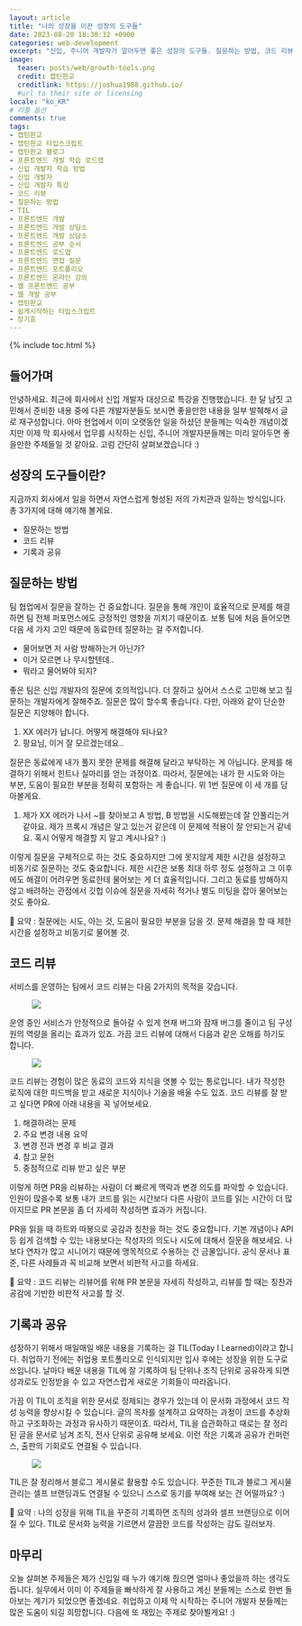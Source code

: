 ```yaml
---
layout: article
title: "나의 성장을 이끈 성장의 도구들"
date: 2023-08-20 18:30:32 +0900
categories: web-development
excerpt: "신입, 주니어 개발자가 알아두면 좋은 성장의 도구들. 질문하는 방법, 코드 리뷰, 기록과 공유"
image:
  teaser: posts/web/growth-tools.png
  credit: 캡틴판교
  creditlink: https://joshua1988.github.io/
  #url to their site or licensing
locale: "ko_KR"
# 리플 옵션
comments: true
tags:
- 캡틴판교
- 캡틴판교 타입스크립트
- 캡틴판교 블로그
- 프론트엔드 개발 학습 로드맵
- 신입 개발자 학습 방법
- 신입 개발자
- 신입 개발자 특강
- 코드 리뷰
- 질문하는 방법
- TIL
- 프론트엔드 개발
- 프론트엔드 개발 상담소
- 프론트엔드 개발 상담소
- 프론트엔드 공부 순서
- 프론트엔드 로드맵
- 프론트엔드 면접 질문
- 프론트엔드 포트폴리오
- 프론트엔드 온라인 강의
- 웹 프론트엔드 공부
- 웹 개발 공부
- 캡틴판교
- 쉽게시작하는 타입스크립트
- 장기효
---
```

{% include toc.html %}

## 들어가며

안녕하세요. 최근에 회사에서 신입 개발자 대상으로 특강을 진행했습니다. 한 달 남짓 고민해서 준비한 내용 중에 다른 개발자분들도 보시면 좋을만한 내용을 일부 발췌해서 글로 재구성합니다. 아마 현업에서 이미 오랫동안 일을 하셨던 분들께는 익숙한 개념이겠지만 이제 막 회사에서 업무를 시작하는 신입, 주니어 개발자분들께는 미리 알아두면 좋을만한 주제들일 것 같아요. 고럼 간단히 살펴보겠습니다 :)

## 성장의 도구들이란?

지금까지 회사에서 일을 하면서 자연스럽게 형성된 저의 가치관과 일하는 방식입니다. 총 3가지에 대해 얘기해 볼게요.

- 질문하는 방법
- 코드 리뷰
- 기록과 공유

## 질문하는 방법

팀 협업에서 질문을 잘하는 건 중요합니다. 질문을 통해 개인이 효율적으로 문제를 해결하면 팀 전체 퍼포먼스에도 긍정적인 영향을 끼치기 때문이죠. 보통 팀에 처음 들어오면 다음 세 가지 고민 때문에 동료한테 질문하는 걸 주저합니다.

- 물어보면 저 사람 방해하는거 아닌가?
- 이거 모르면 나 무시할텐데..
- 뭐라고 물어봐야 되지?

좋은 팀은 신입 개발자의 질문에 호의적입니다. 더 잘하고 싶어서 스스로 고민해 보고 질문하는 개발자에게 잘해주죠. 질문은 많이 할수록 좋습니다. 다만, 아래와 같이 단순한 질문은 지양해야 합니다.

1. XX 에러가 납니다. 어떻게 해결해야 되나요?
2. 팡요님, 이거 잘 모르겠는데요..

질문은 동료에게 내가 풀지 못한 문제를 해결해 달라고 부탁하는 게 아닙니다. 문제를 해결하기 위해서 힌트나 실마리를 얻는 과정이죠. 따라서, 질문에는 내가 한 시도와 아는 부분, 도움이 필요한 부분을 정확히 포함하는 게 좋습니다. 위 1번 질문에 이 세 개를 담아볼게요.

1. 제가 XX 에러가 나서 ~를 찾아보고 A 방법, B 방법을 시도해봤는데 잘 안풀리는거 같아요. 제가 프록시 개념은 알고 있는거 같은데 이 문제에 적용이 잘 안되는거 같네요. 혹시 어떻게 해결할 지 알고 계시나요? :)

이렇게 질문을 구체적으로 하는 것도 중요하지만 그에 못지않게 제한 시간을 설정하고 비동기로 질문하는 것도 중요합니다. 제한 시간은 보통 최대 하루 정도 설정하고 그 이후에도 해결이 어려우면 동료한테 물어보는 게 더 효율적입니다. 그리고 동료를 방해하지 않고 배려하는 관점에서 깃헙 이슈에 질문을 자세히 적거나 별도 미팅을 잡아 물어보는 것도 좋아요.

🍔 요약 : 질문에는 시도, 아는 것, 도움이 필요한 부분을 담을 것. 문제 해결을 할 때 제한 시간을 설정하고 비동기로 물어볼 것.

## 코드 리뷰

서비스를 운영하는 팀에서 코드 리뷰는 다음 2가지의 목적을 갖습니다.

<figure>
  <img src="{{ site.url }}/images/posts/web/code-review-purpose.png">
</figure>

운영 중인 서비스가 안정적으로 돌아갈 수 있게 현재 버그와 잠재 버그를 줄이고 팀 구성원의 역량을 올리는 효과가 있죠. 가끔 코드 리뷰에 대해서 다음과 같은 오해를 하기도 합니다.

<figure>
  <img src="{{ site.url }}/images/posts/web/code-review-prejudice.png">
</figure>

코드 리뷰는 경험이 많은 동료의 코드와 지식을 엿볼 수 있는 통로입니다. 내가 작성한 로직에 대한 피드백을 받고 새로운 지식이나 기술을 배울 수도 있죠. 코드 리뷰를 잘 받고 싶다면 PR에 아래 내용을 꼭 넣어보세요.

1. 해결하려는 문제
2. 주요 변경 내용 요약
3. 변경 전과 변경 후 비교 결과
4. 참고 문헌
5. 중점적으로 리뷰 받고 싶은 부분

이렇게 하면 PR을 리뷰하는 사람이 더 빠르게 맥락과 변경 의도를 파악할 수 있습니다. 인원이 많을수록 보통 내가 코드를 읽는 시간보다 다른 사람이 코드를 읽는 시간이 더 많아지므로 PR 본문을 좀 더 자세히 작성하면 효과가 커집니다.

PR을 읽을 때 하트와 따봉으로 공감과 칭찬을 하는 것도 중요합니다. 기본 개념이나 API 등 쉽게 검색할 수 있는 내용보다는 작성자의 의도나 시도에 대해서 질문을 해보세요. 나보다 연차가 많고 시니어기 때문에 맹목적으로 수용하는 건 금물입니다. 공식 문서나 표준, 다른 사례들과 꼭 비교해 보면서 비판적 사고를 하세요.

🍔 요약 : 코드 리뷰는 리뷰어를 위해 PR 본문을 자세히 작성하고, 리뷰를 할 때는 칭찬과 공감에 기반한 비판적 사고를 할 것.

## 기록과 공유

성장하기 위해서 매일매일 배운 내용을 기록하는 걸 TIL(Today I Learned)이라고 합니다. 취업하기 전에는 취업용 포트폴리오로 인식되지만 입사 후에는 성장을 위한 도구로 쓰입니다. 날마다 배운 내용을 TIL에 잘 기록하여 팀 단위나 조직 단위로 공유하게 되면 성과로도 인정받을 수 있고 자연스럽게 새로운 기회들이 따라옵니다.

가끔 이 TIL이 조직을 위한 문서로 정제되는 경우가 있는데 이 문서화 과정에서 코드 작성 능력을 향상시킬 수 있습니다. 글의 목차를 설계하고 요약하는 과정이 코드를 추상화하고 구조화하는 과정과 유사하기 때문이죠. 따라서, TIL을 습관화하고 때로는 잘 정리된 글을 문서로 남겨 조직, 전사 단위로 공유해 보세요. 이런 작은 기록과 공유가 컨퍼런스, 출판의 기회로도 연결될 수 있습니다.

<figure>
  <img src="{{ site.url }}/images/posts/web/doc-benefit.png">
</figure>

TIL은 잘 정리해서 블로그 게시물로 활용할 수도 있습니다. 꾸준한 TIL과 블로그 게시물 관리는 셀프 브랜딩과도 연결될 수 있으니 스스로 동기를 부여해 보는 건 어떨까요? :)

🍔 요약 : 나의 성장을 위해 TIL을 꾸준히 기록하면 조직의 성과와 셀프 브랜딩으로 이어질 수 있다. TIL로 문서화 능력을 기르면서 깔끔한 코드를 작성하는 감도 길러보자.

## 마무리

오늘 살펴본 주제들은 제가 신입일 때 누가 얘기해 줬으면 얼마나 좋았을까 하는 생각도 듭니다. 실무에서 이미 이 주제들을 빠삭하게 잘 사용하고 계신 분들께는 스스로 한번 돌아보는 계기가 되었으면 좋겠네요. 취업하고 이제 막 시작하는 주니어 개발자 분들께는 많은 도움이 되길 희망합니다. 다음에 또 재밌는 주제로 찾아뵐게요! :)

